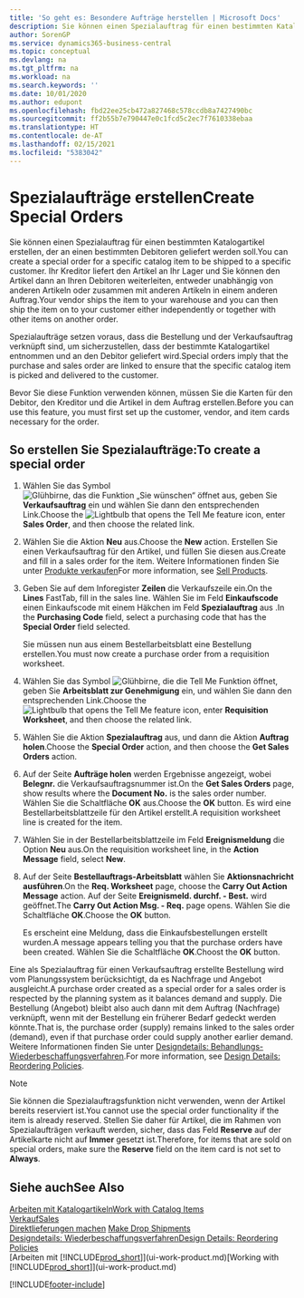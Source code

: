 ```yaml
---
title: 'So geht es: Besondere Aufträge herstellen | Microsoft Docs'
description: Sie können einen Spezialauftrag für einen bestimmten Katalogartikel erstellen, der an einen bestimmten Debitoren geliefert werden soll. Ihr Kreditor liefert den Artikel an Ihr Lager und Sie können den Artikel dann an Ihren Debitoren weiterleiten, entweder unabhängig von anderen Artikeln oder zusammen mit anderen Artikeln in einem anderen Auftrag.
author: SorenGP
ms.service: dynamics365-business-central
ms.topic: conceptual
ms.devlang: na
ms.tgt_pltfrm: na
ms.workload: na
ms.search.keywords: ''
ms.date: 10/01/2020
ms.author: edupont
ms.openlocfilehash: fbd22ee25cb472a827468c578ccdb8a7427490bc
ms.sourcegitcommit: ff2b55b7e790447e0c1fcd5c2ec7f7610338ebaa
ms.translationtype: HT
ms.contentlocale: de-AT
ms.lasthandoff: 02/15/2021
ms.locfileid: "5383042"
---
```

# <a name="create-special-orders"></a><span data-ttu-id="74006-104">Spezialaufträge erstellen</span><span class="sxs-lookup"><span data-stu-id="74006-104">Create Special Orders</span></span>
<span data-ttu-id="74006-105">Sie können einen Spezialauftrag für einen bestimmten Katalogartikel erstellen, der an einen bestimmten Debitoren geliefert werden soll.</span><span class="sxs-lookup"><span data-stu-id="74006-105">You can create a special order for a specific catalog item to be shipped to a specific customer.</span></span> <span data-ttu-id="74006-106">Ihr Kreditor liefert den Artikel an Ihr Lager und Sie können den Artikel dann an Ihren Debitoren weiterleiten, entweder unabhängig von anderen Artikeln oder zusammen mit anderen Artikeln in einem anderen Auftrag.</span><span class="sxs-lookup"><span data-stu-id="74006-106">Your vendor ships the item to your warehouse and you can then ship the item on to your customer either independently or together with other items on another order.</span></span>  

<span data-ttu-id="74006-107">Spezialaufträge setzen voraus, dass die Bestellung und der Verkaufsauftrag verknüpft sind, um sicherzustellen, dass der bestimmte Katalogartikel entnommen und an den Debitor geliefert wird.</span><span class="sxs-lookup"><span data-stu-id="74006-107">Special orders imply that the purchase and sales order are linked to ensure that the specific catalog item is picked and delivered to the customer.</span></span>  

<span data-ttu-id="74006-108">Bevor Sie diese Funktion verwenden können, müssen Sie die Karten für den Debitor, den Kreditor und die Artikel in dem Auftrag erstellen.</span><span class="sxs-lookup"><span data-stu-id="74006-108">Before you can use this feature, you must first set up the customer, vendor, and item cards necessary for the order.</span></span>  

## <a name="to-create-a-special-order"></a><span data-ttu-id="74006-109">So erstellen Sie Spezialaufträge:</span><span class="sxs-lookup"><span data-stu-id="74006-109">To create a special order</span></span>  
1.  <span data-ttu-id="74006-110">Wählen Sie das Symbol ![Glühbirne, das die Funktion „Sie wünschen“ öffnet](media/ui-search/search_small.png "Tell Me-Funktion") aus, geben Sie **Verkaufsauftrag** ein und wählen Sie dann den entsprechenden Link.</span><span class="sxs-lookup"><span data-stu-id="74006-110">Choose the ![Lightbulb that opens the Tell Me feature](media/ui-search/search_small.png "Tell me what you want to do") icon, enter **Sales Order**, and then choose the related link.</span></span>  
2. <span data-ttu-id="74006-111">Wählen Sie die Aktion **Neu** aus.</span><span class="sxs-lookup"><span data-stu-id="74006-111">Choose the **New** action.</span></span> <span data-ttu-id="74006-112">Erstellen Sie einen  Verkaufsauftrag für den Artikel, und füllen Sie diesen aus.</span><span class="sxs-lookup"><span data-stu-id="74006-112">Create and fill in a  sales order for the item.</span></span> <span data-ttu-id="74006-113">Weitere Informationen finden Sie unter [Produkte verkaufen](sales-how-sell-products.md)</span><span class="sxs-lookup"><span data-stu-id="74006-113">For more information, see [Sell Products](sales-how-sell-products.md).</span></span>
3.  <span data-ttu-id="74006-114">Geben Sie auf dem Inforegister **Zeilen** die Verkaufszeile ein.</span><span class="sxs-lookup"><span data-stu-id="74006-114">On the **Lines** FastTab, fill in the sales line.</span></span> <span data-ttu-id="74006-115">Wählen Sie im Feld **Einkaufscode** einen Einkaufscode mit einem Häkchen im Feld **Spezialauftrag** aus .</span><span class="sxs-lookup"><span data-stu-id="74006-115">In the **Purchasing Code** field, select a purchasing code that has the **Special Order** field selected.</span></span>

    <span data-ttu-id="74006-116">Sie müssen nun aus einem Bestellarbeitsblatt eine Bestellung erstellen.</span><span class="sxs-lookup"><span data-stu-id="74006-116">You must now create a purchase order from a requisition worksheet.</span></span>  
4. <span data-ttu-id="74006-117">Wählen Sie das Symbol ![Glühbirne, die die Tell Me Funktion öffnet](media/ui-search/search_small.png "Tell Me-Funktion"), geben Sie **Arbeitsblatt zur Genehmigung** ein, und wählen Sie dann den entsprechenden Link.</span><span class="sxs-lookup"><span data-stu-id="74006-117">Choose the ![Lightbulb that opens the Tell Me feature](media/ui-search/search_small.png "Tell me what you want to do") icon, enter **Requisition Worksheet**, and then choose the related link.</span></span>  
5. <span data-ttu-id="74006-118">Wählen Sie die Aktion **Spezialauftrag** aus, und dann die Aktion **Auftrag holen**.</span><span class="sxs-lookup"><span data-stu-id="74006-118">Choose the **Special Order** action, and then choose the **Get Sales Orders** action.</span></span>  
6.  <span data-ttu-id="74006-119">Auf der Seite **Aufträge holen** werden Ergebnisse angezeigt, wobei **Belegnr.** die Verkaufsauftragsnummer ist.</span><span class="sxs-lookup"><span data-stu-id="74006-119">On the **Get Sales Orders** page, show results where the **Document No.** is the sales order number.</span></span> <span data-ttu-id="74006-120">Wählen Sie die Schaltfläche **OK** aus.</span><span class="sxs-lookup"><span data-stu-id="74006-120">Choose the **OK** button.</span></span> <span data-ttu-id="74006-121">Es wird eine Bestellarbeitsblattzeile für den Artikel erstellt.</span><span class="sxs-lookup"><span data-stu-id="74006-121">A requisition worksheet line is created for the item.</span></span>  
7.  <span data-ttu-id="74006-122">Wählen Sie in der Bestellarbeitsblattzeile im Feld **Ereignismeldung** die Option **Neu** aus.</span><span class="sxs-lookup"><span data-stu-id="74006-122">On the requisition worksheet line, in the **Action Message** field, select **New**.</span></span>  
8.  <span data-ttu-id="74006-123">Auf der Seite **Bestellauftrags-Arbeitsblatt** wählen Sie **Aktionsnachricht ausführen**.</span><span class="sxs-lookup"><span data-stu-id="74006-123">On the **Req. Worksheet** page, choose the **Carry Out Action Message** action.</span></span> <span data-ttu-id="74006-124">Auf der Seite **Ereignismeld. durchf. - Best.** wird geöffnet.</span><span class="sxs-lookup"><span data-stu-id="74006-124">The **Carry Out Action Msg. - Req.** page opens.</span></span> <span data-ttu-id="74006-125">Wählen Sie die Schaltfläche **OK**.</span><span class="sxs-lookup"><span data-stu-id="74006-125">Choose the **OK** button.</span></span>  

    <span data-ttu-id="74006-126">Es erscheint eine Meldung, dass die Einkaufsbestellungen erstellt wurden.</span><span class="sxs-lookup"><span data-stu-id="74006-126">A message appears telling you that the purchase orders have been created.</span></span> <span data-ttu-id="74006-127">Wählen Sie die Schaltfläche **OK**.</span><span class="sxs-lookup"><span data-stu-id="74006-127">Choost the **OK** button.</span></span>  

<span data-ttu-id="74006-128">Eine als Spezialauftrag für einen Verkaufsauftrag erstellte Bestellung wird vom Planungssystem berücksichtigt, da es Nachfrage und Angebot ausgleicht.</span><span class="sxs-lookup"><span data-stu-id="74006-128">A purchase order created as a special order for a sales order is respected by the planning system as it balances demand and supply.</span></span> <span data-ttu-id="74006-129">Die Bestellung (Angebot) bleibt also auch dann mit dem Auftrag (Nachfrage) verknüpft, wenn mit der Bestellung ein früherer Bedarf gedeckt werden könnte.</span><span class="sxs-lookup"><span data-stu-id="74006-129">That is, the purchase order (supply) remains linked to the sales order (demand), even if that purchase order could supply another earlier demand.</span></span> <span data-ttu-id="74006-130">Weitere Informationen finden Sie unter [Designdetails: Behandlungs-Wiederbeschaffungsverfahren](design-details-reservation-order-tracking-and-action-messaging.md).</span><span class="sxs-lookup"><span data-stu-id="74006-130">For more information, see [Design Details: Reordering Policies](design-details-reservation-order-tracking-and-action-messaging.md).</span></span>  

> [!NOTE]  
>  <span data-ttu-id="74006-131">Sie können die Spezialauftragsfunktion nicht verwenden, wenn der Artikel bereits reserviert ist.</span><span class="sxs-lookup"><span data-stu-id="74006-131">You cannot use the special order functionality if the item is already reserved.</span></span> <span data-ttu-id="74006-132">Stellen Sie daher für Artikel, die im Rahmen von Spezialaufträgen verkauft werden, sicher, dass das Feld **Reserve** auf der Artikelkarte nicht auf **Immer** gesetzt ist.</span><span class="sxs-lookup"><span data-stu-id="74006-132">Therefore, for items that are sold on special orders, make sure the **Reserve** field on the item card is not set to **Always**.</span></span>  

## <a name="see-also"></a><span data-ttu-id="74006-133">Siehe auch</span><span class="sxs-lookup"><span data-stu-id="74006-133">See Also</span></span>  
[<span data-ttu-id="74006-134">Arbeiten mit Katalogartikeln</span><span class="sxs-lookup"><span data-stu-id="74006-134">Work with Catalog Items</span></span>](inventory-how-work-nonstock-items.md)  
[<span data-ttu-id="74006-135">Verkauf</span><span class="sxs-lookup"><span data-stu-id="74006-135">Sales</span></span>](sales-manage-sales.md)  
<span data-ttu-id="74006-136">[Direktlieferungen machen](sales-how-drop-shipment.md) </span><span class="sxs-lookup"><span data-stu-id="74006-136">[Make Drop Shipments](sales-how-drop-shipment.md) </span></span>  
[<span data-ttu-id="74006-137">Designdetails: Wiederbeschaffungsverfahren</span><span class="sxs-lookup"><span data-stu-id="74006-137">Design Details: Reordering Policies</span></span>](design-details-reservation-order-tracking-and-action-messaging.md)  
<span data-ttu-id="74006-138">[Arbeiten mit [!INCLUDE[prod_short](includes/prod_short.md)]](ui-work-product.md)</span><span class="sxs-lookup"><span data-stu-id="74006-138">[Working with [!INCLUDE[prod_short](includes/prod_short.md)]](ui-work-product.md)</span></span>


[!INCLUDE[footer-include](includes/footer-banner.md)]